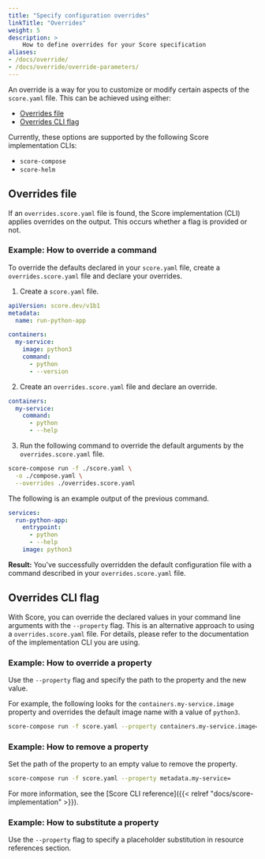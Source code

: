 ```yaml
---
title: "Specify configuration overrides"
linkTitle: "Overrides"
weight: 5
description: >
    How to define overrides for your Score specification
aliases:
- /docs/override/
- /docs/override/override-parameters/
---
```


An override is a way for you to customize or modify certain aspects of the `score.yaml` file. This can be achieved using either:

- [Overrides file](#overrides-file)
- [Overrides CLI flag](#overrides-property)

Currently, these options are supported by the following Score implementation CLIs:

- `score-compose`
- `score-helm`

## Overrides file

If an `overrides.score.yaml` file is found, the Score implementation (CLI) applies overrides on the output. This occurs whether a flag is provided or not.

### Example: How to override a command

To override the defaults declared in your `score.yaml` file, create a `overrides.score.yaml` file and declare your overrides.

1. Create a `score.yaml` file.

```yaml
apiVersion: score.dev/v1b1
metadata:
  name: run-python-app

containers:
  my-service:
    image: python3
    command:
      - python
      - --version
```

2. Create an `overrides.score.yaml` file and declare an override.

```yaml
containers:
  my-service:
    command:
      - python
      - --help
```

3. Run the following command to override the default arguments by the `overrides.score.yaml` file.

```bash
score-compose run -f ./score.yaml \
  -o ./compose.yaml \
  --overrides ./overrides.score.yaml
```

The following is an example output of the previous command.

```yaml
services:
  run-python-app:
    entrypoint:
      - python
      - --help
    image: python3
```

**Result:** You've successfully overridden the default configuration file with a command described in your `overrides.score.yaml` file.

## Overrides CLI flag

With Score, you can override the declared values in your command line arguments with the `--property` flag. This is an alternative approach to using a `overrides.score.yaml` file. For details, please refer to the documentation of the implementation CLI you are using.

### Example: How to override a property

Use the `--property` flag and specify the path to the property and the new value.

For example, the following looks for the `containers.my-service.image` property and overrides the default image name with a value of `python3`.

```bash
score-compose run -f score.yaml --property containers.my-service.image=python3
```

### Example: How to remove a property

Set the path of the property to an empty value to remove the property.

```bash
score-compose run -f score.yaml --property metadata.my-service=
```

For more information, see the [Score CLI reference]({{< relref "docs/score-implementation" >}}).

### Example: How to substitute a property

Use the `--property` flag to specify a placeholder substitution in resource references section.
